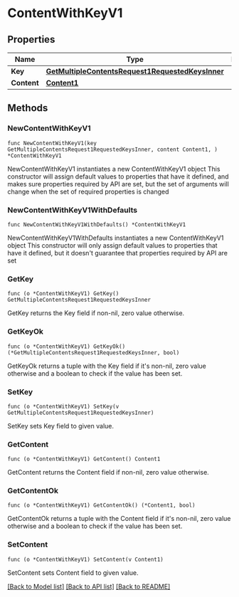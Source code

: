 # ContentWithKeyV1

## Properties

Name | Type | Description | Notes
------------ | ------------- | ------------- | -------------
**Key** | [**GetMultipleContentsRequest1RequestedKeysInner**](GetMultipleContentsRequest1RequestedKeysInner.md) |  | 
**Content** | [**Content1**](Content1.md) |  | 

## Methods

### NewContentWithKeyV1

`func NewContentWithKeyV1(key GetMultipleContentsRequest1RequestedKeysInner, content Content1, ) *ContentWithKeyV1`

NewContentWithKeyV1 instantiates a new ContentWithKeyV1 object
This constructor will assign default values to properties that have it defined,
and makes sure properties required by API are set, but the set of arguments
will change when the set of required properties is changed

### NewContentWithKeyV1WithDefaults

`func NewContentWithKeyV1WithDefaults() *ContentWithKeyV1`

NewContentWithKeyV1WithDefaults instantiates a new ContentWithKeyV1 object
This constructor will only assign default values to properties that have it defined,
but it doesn't guarantee that properties required by API are set

### GetKey

`func (o *ContentWithKeyV1) GetKey() GetMultipleContentsRequest1RequestedKeysInner`

GetKey returns the Key field if non-nil, zero value otherwise.

### GetKeyOk

`func (o *ContentWithKeyV1) GetKeyOk() (*GetMultipleContentsRequest1RequestedKeysInner, bool)`

GetKeyOk returns a tuple with the Key field if it's non-nil, zero value otherwise
and a boolean to check if the value has been set.

### SetKey

`func (o *ContentWithKeyV1) SetKey(v GetMultipleContentsRequest1RequestedKeysInner)`

SetKey sets Key field to given value.


### GetContent

`func (o *ContentWithKeyV1) GetContent() Content1`

GetContent returns the Content field if non-nil, zero value otherwise.

### GetContentOk

`func (o *ContentWithKeyV1) GetContentOk() (*Content1, bool)`

GetContentOk returns a tuple with the Content field if it's non-nil, zero value otherwise
and a boolean to check if the value has been set.

### SetContent

`func (o *ContentWithKeyV1) SetContent(v Content1)`

SetContent sets Content field to given value.



[[Back to Model list]](../README.md#documentation-for-models) [[Back to API list]](../README.md#documentation-for-api-endpoints) [[Back to README]](../README.md)


